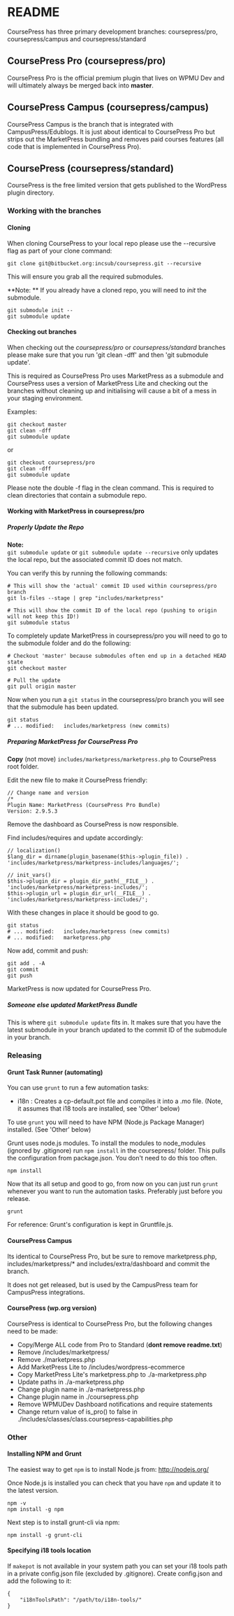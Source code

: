 # README #

CoursePress has three primary development branches: coursepress/pro, coursepress/campus and coursepress/standard  

## CoursePress Pro (coursepress/pro)  

CoursePress Pro is the official premium plugin that lives on WPMU Dev and will ultimately always be merged back into **master**.

## CoursePress Campus (coursepress/campus)  

CoursePress Campus is the branch that is integrated with CampusPress/Edublogs.  It is just about identical to CoursePress Pro but strips out the MarketPress bundling and removes paid courses features (all code that is implemented in CoursePress Pro).  

## CoursePress (coursepress/standard)  

CoursePress is the free limited version that gets published to the WordPress plugin directory.

### Working with the branches

#### Cloning ####

When cloning CoursePress to your local repo please use the --recursive flag as part of your clone command:  

    git clone git@bitbucket.org:incsub/coursepress.git --recursive  

This will ensure you grab all the required submodules.  

**Note: ** If you already have a cloned repo, you will need to *init* the submodule.  

    git submodule init --   
    git submodule update  

#### Checking out branches  

When checking out the *coursepress/pro* or *coursepress/standard* branches please make sure that you run 'git clean -dff' and then 'git submodule update'.  

This is required as CoursePress Pro uses MarketPress as a submodule and CoursePress uses a version of MarketPress Lite and checking out the branches without cleaning up and initialising will cause a bit of a mess in your staging environment.

Examples:

    git checkout master  
    git clean -dff  
    git submodule update  

or  

    git checkout coursepress/pro  
    git clean -dff  
    git submodule update  

Please note the double -f flag in the clean command. This is required to clean directories that contain a submodule repo.  

#### Working with MarketPress in coursepress/pro  

##### Properly Update the Repo

**Note:**  
`git submodule update` or `git submodule update --recursive` only updates the local repo, but the associated commit ID does not match.  

You can verify this by running the following commands:  

    # This will show the 'actual' commit ID used within coursepress/pro branch
	git ls-files --stage | grep "includes/marketpress"
	
	# This will show the commit ID of the local repo (pushing to origin will not keep this ID!)  
	git submodule status  

To completely update MarketPress in coursepress/pro you will need to go to the submodule folder and do the following:  

    # Checkout 'master' because submodules often end up in a detached HEAD state  
	git checkout master  
	
	# Pull the update  
	git pull origin master  

Now when you run a `git status` in the coursepress/pro branch you will see that the submodule has been updated.

    git status
	# ... modified:   includes/marketpress (new commits)

##### Preparing MarketPress for CoursePress Pro

**Copy** (not move) `includes/marketpress/marketpress.php` to CoursePress root folder.  

Edit the new file to make it CoursePress friendly:  

    // Change name and version 
	/*  
	Plugin Name: MarketPress (CoursePress Pro Bundle)  
	Version: 2.9.5.3   

Remove the dashboard as CoursePress is now responsible.

Find includes/requires and update accordingly:  

    // localization()
	$lang_dir = dirname(plugin_basename($this->plugin_file)) . 'includes/marketpress/marketpress-includes/languages/';
	
	// init_vars()  
	$this->plugin_dir = plugin_dir_path(__FILE__) . 'includes/marketpress/marketpress-includes/';
	$this->plugin_url = plugin_dir_url(__FILE__) . 'includes/marketpress/marketpress-includes/';

With these changes in place it should be good to go.

    git status
	# ... modified:   includes/marketpress (new commits)
	# ... modified:   marketpress.php

Now add, commit and push:  

    git add . -A  
	git commit  
	git push  

MarketPress is now updated for CoursePress Pro.

##### Someone else updated MarketPress Bundle  

This is where `git submodule update` fits in. It makes sure that you have the latest submodule in your branch updated to the commit ID of the submodule in your branch.  


### Releasing

#### Grunt Task Runner (automating)  

You can use `grunt` to run a few automation tasks:  

* i18n : Creates a cp-default.pot file and compiles it into a .mo file. (Note, it assumes that i18 tools are installed, see 'Other' below)  

To use `grunt` you will need to have NPM (Node.js Package Manager) installed. (See 'Other' below)

Grunt uses node.js modules. To install the modules to node_modules (ignored by .gitignore) run `npm install` in the coursepress/ folder. This pulls the configuration from package.json. You don't need to do this too often.  

    npm install

Now that its all setup and good to go, from now on you can just run `grunt` whenever you want to run the automation tasks. Preferably just before you release.  

    grunt  

For reference: Grunt's configuration is kept in Gruntfile.js.

#### CoursePress Campus

Its identical to CoursePress Pro, but be sure to remove marketpress.php, includes/marketpress/* and includes/extra/dashboard and commit the branch.  

It does not get released, but is used by the CampusPress team for CampusPress integrations.

#### CoursePress (wp.org version)

CoursePress is identical to CoursePress Pro, but the following changes need to be made:  

* Copy/Merge ALL code from Pro to Standard (**dont remove readme.txt**)
* Remove /includes/marketpress/  
* Remove ./marketpress.php  
* Add MarketPress Lite to /includes/wordpress-ecommerce
* Copy MarketPress Lite's marketpress.php to ./a-marketpress.php  
* Update paths in ./a-marketpress.php  
* Change plugin name in ./a-marketpress.php  
* Change plugin name in ./coursepress.php  
* Remove WPMUDev Dashboard notifications and require statements  
* Change return value of is_pro() to false in ./includes/classes/class.coursepress-capabilities.php

### Other

#### Installing NPM and Grunt

The easiest way to get `npm` is to install Node.js from: <http://nodejs.org/>  

Once Node.js is installed you can check that you have `npm` and update it to the latest version.  

    npm -v  
	npm install -g npm

Next step is to install grunt-cli via npm:  

    npm install -g grunt-cli  

#### Specifying i18 tools location  

If `makepot` is not available in your system path you can set your i18 tools path in a private config.json file (excluded by .gitignore). Create config.json and add the following to it:  

	{
	    "i18nToolsPath": "/path/to/i18n-tools/"
	}
